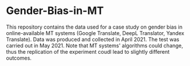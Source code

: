 # Gender-Bias-in-MT

This repository contains the data used for a case study on gender bias in online-available MT systems (Google Translate, DeepL Translator, Yandex Translate). Data was produced and collected in April 2021. The test was carried out in May 2021. Note that MT systems' algorithms could change, thus the replication of the experiment coudl lead to slightly different outcomes.
